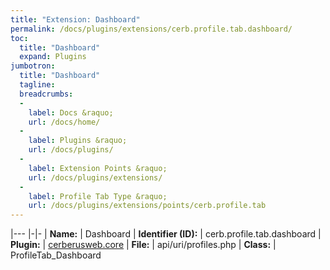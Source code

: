 ```yaml
---
title: "Extension: Dashboard"
permalink: /docs/plugins/extensions/cerb.profile.tab.dashboard/
toc:
  title: "Dashboard"
  expand: Plugins
jumbotron:
  title: "Dashboard"
  tagline: 
  breadcrumbs:
  -
    label: Docs &raquo;
    url: /docs/home/
  -
    label: Plugins &raquo;
    url: /docs/plugins/
  -
    label: Extension Points &raquo;
    url: /docs/plugins/extensions/
  -
    label: Profile Tab Type &raquo;
    url: /docs/plugins/extensions/points/cerb.profile.tab
---
```


|---
|-|-
| **Name:** | Dashboard
| **Identifier (ID):** | cerb.profile.tab.dashboard
| **Plugin:** | [cerberusweb.core](/docs/plugins/cerberusweb.core/)
| **File:** | api/uri/profiles.php
| **Class:** | ProfileTab_Dashboard

